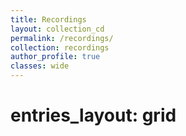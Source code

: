 ```yaml
---
title: Recordings
layout: collection_cd
permalink: /recordings/
collection: recordings
author_profile: true
classes: wide
---
```


# entries_layout: grid

